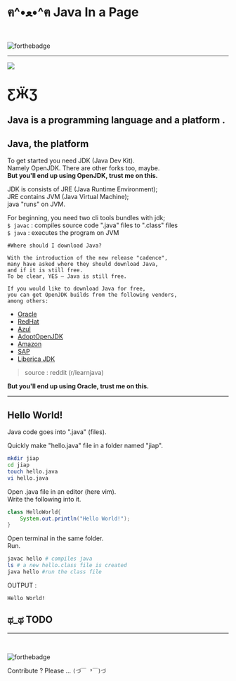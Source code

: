 # ฅ^•ﻌ•^ฅ Java In a Page


<br>

![forthebadge](https://forthebadge.com/images/badges/built-with-swag.svg)   

---

![](https://img.shields.io/badge/Use-Ctrl%20%2B%20F-blue?style=for-the-badge)

# ƸӜƷ

Java is a **programming language** and a **platform** .
---

## Java, the platform

To get started you need JDK (Java Dev Kit).  
Namely OpenJDK. There are other forks too, maybe.  
**But you'll end up using OpenJDK, trust me on this.**  

JDK is consists of JRE (Java Runtime Environment);  
JRE contains JVM (Java Virtual Machine);  
java "runs" on JVM.    

For beginning, you need two cli tools bundles with jdk;  
`$ javac` : compiles source code ".java" files to ".class" files  
`$ java` : executes the program on JVM  



    #Where should I download Java?

    With the introduction of the new release "cadence",
    many have asked where they should download Java, 
    and if it is still free. 
    To be clear, YES — Java is still free.

    If you would like to download Java for free, 
    you can get OpenJDK builds from the following vendors, 
    among others:

<ul>
<li><a href="http://jdk.java.net">Oracle</a></li>
<li><a href="https://developers.redhat.com/products/openjdk/download/">RedHat</a></li>
<li><a href="https://www.azul.com/downloads/zulu/">Azul</a></li>
<li><a href="https://adoptopenjdk.net">AdoptOpenJDK</a></li>
<li><a href="https://aws.amazon.com/corretto/">Amazon</a></li>
<li><a href="https://sap.github.io/SapMachine/">SAP</a><br></li>
<li><a href="https://bell-sw.com/">Liberica JDK</a><br></li>
</ul>

> source : reddit (r/learnjava)

**But you'll end up using Oracle, trust me on this.**  


---

## Hello World!

Java code goes into ".java" (files).  

Quickly make "hello.java" file in a folder named "jiap".  

```bash
mkdir jiap
cd jiap
touch hello.java
vi hello.java
```

Open .java file in an editor (here vim).  
Write the following into it.  

```java
class HelloWorld{
    System.out.println("Hello World!");
}
```

Open terminal in the same folder.  
Run.  

```bash
javac hello # compiles java
ls # a new hello.class file is created
java hello #run the class file
```

OUTPUT :

    Hello World!



## ಥ_ಥ TODO

---

<br>

![forthebadge](https://forthebadge.com/images/badges/cc-0.svg)  

Contribute ? Please ... `(づ￣ ³￣)づ`
